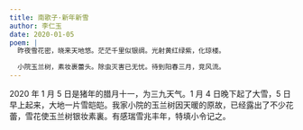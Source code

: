 ```yaml
---
title: 南歌子·新年新雪
author: 李仁玉
date: 2020-01-05
poem: |
  昨夜雪花密，晓来天地悠。茫茫千里似银绸。光射黄红绿紫，化琼楼。

  小院玉兰树，素妆裹蕾头。除虫灭害已无忧。待到阳春三月，竞风流。
---
```


2020 年 1 月 5 日是猪年的腊月十一，为三九天气。1 月 4 日晚下起了大雪，5 日早上起来，大地一片雪皑皑。我家小院的玉兰树因天暖的原故，已经露出了不少花蕾，雪花使玉兰树银妆素裏。有感瑞雪兆丰年，特填小令记之。
